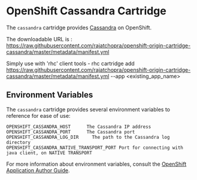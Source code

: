 # OpenShift Cassandra Cartridge

The `cassandra` cartridge provides [Cassandra](http://cassandra.apache.org/) on OpenShift.

The downloadable URL is : https://raw.githubusercontent.com/rajatchopra/openshift-origin-cartridge-cassandra/master/metadata/manifest.yml

Simply use with 'rhc' client tools - rhc cartridge add https://raw.githubusercontent.com/rajatchopra/openshift-origin-cartridge-cassandra/master/metadata/manifest.yml --app <existing_app_name>

## Environment Variables

The `cassandra` cartridge provides several environment variables to reference for ease
of use:

    OPENSHIFT_CASSANDRA_HOST      The Cassandra IP address
    OPENSHIFT_CASSANDRA_PORT      The Cassandra port
    OPENSHIFT_CASSANDRA_LOG_DIR     The path to the Cassandra log directory
    OPENSHIFT_CASSANDRA_NATIVE_TRANSPORT_PORT Port for connecting with java client, on NATIVE TRANSPORT

For more information about environment variables, consult the
[OpenShift Application Author Guide](https://github.com/openshift/origin-server/blob/master/node/README.writing_applications.md).
